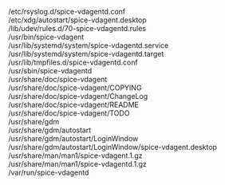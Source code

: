 /etc/rsyslog.d/spice-vdagentd.conf  
/etc/xdg/autostart/spice-vdagent.desktop  
/lib/udev/rules.d/70-spice-vdagentd.rules  
/usr/bin/spice-vdagent  
/usr/lib/systemd/system/spice-vdagentd.service  
/usr/lib/systemd/system/spice-vdagentd.target  
/usr/lib/tmpfiles.d/spice-vdagentd.conf  
/usr/sbin/spice-vdagentd  
/usr/share/doc/spice-vdagent  
/usr/share/doc/spice-vdagent/COPYING  
/usr/share/doc/spice-vdagent/ChangeLog  
/usr/share/doc/spice-vdagent/README  
/usr/share/doc/spice-vdagent/TODO  
/usr/share/gdm  
/usr/share/gdm/autostart  
/usr/share/gdm/autostart/LoginWindow  
/usr/share/gdm/autostart/LoginWindow/spice-vdagent.desktop  
/usr/share/man/man1/spice-vdagent.1.gz  
/usr/share/man/man1/spice-vdagentd.1.gz  
/var/run/spice-vdagentd  
